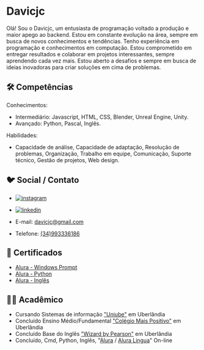
# Davicjc

Olá! Sou o Davicjc, um entusiasta de programação voltado a produção e maior apego ao backend. Estou em constante evolução na área, sempre em busca de novos conhecimentos e tendências. Tenho experiência em programação e conhecimentos em computação. Estou comprometido em entregar resultados e colaborar em projetos interessantes, sempre aprendendo cada vez mais. Estou aberto a desafios e sempre em busca de ideias inovadoras para criar soluções em cima de problemas.

## 🛠 Competências

Conhecimentos:
- Intermediário: Javascript, HTML, CSS, Blender, Unreal Engine, Unity.
- Avançado: Python, Pascal, Inglês.

Habilidades: 
- Capacidade de análise, Capacidade de adaptação, Resolução de problemas, Organização, Trabalho em equipe, Comunicação, Suporte técnico, Gestão de projetos, Web design.

## 🐦 Social / Contato

- [![instagram](https://img.shields.io/badge/instagram-e75480?style=for-the-badge&logo=instagram&logoColor=white)](https://www.instagram.com/davicjc/)
- [![linkedin](https://img.shields.io/badge/linkedin-0A66C2?style=for-the-badge&logo=linkedin&logoColor=white)](https://www.linkedin.com/in/davicjc/)

 - E-mail: davicjc@gmail.com
 - Telefone: [(34)993336186]()

## 📄 Certificados

 - [Alura - Windows Prompt](https://cursos.alura.com.br/certificate/928718ae-78bf-470c-8a9f-3f0eb90de3e2)
 - [Alura - Python](https://cursos.alura.com.br/degree/certificate/73bdebb7-586e-4155-ba31-6f9a3f9ffe31)
 - [Alura - Inglês](https://cursos.aluralingua.com.br/user/davicjc/fullCertificate/c132d749e825c86943d1d544566febd3)
 
## 🧑‍🎓 Acadêmico
- Cursando Sistemas de informação ["Uniube"](https://uniube.br/) em Uberlândia
- Concluído Ensino Médio/Fundamental ["Colégio Mais Positivo"](https://maispositivo.com.br/) em Uberlândia
- Concluído Base do Inglês ["Wizard by Pearson"](https://wizard.com.br/) em Uberlândia 
- Concluído, Cmd, Python, Inglês, "[Alura](https://www.alura.com.br/) / [Alura Lingua](https://www.aluralingua.com.br/)" On-line 

